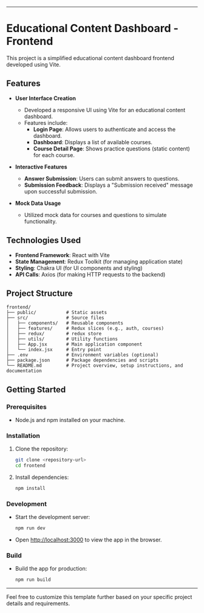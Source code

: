 
---

# Educational Content Dashboard - Frontend

This project is a simplified educational content dashboard frontend developed using Vite.

## Features

- **User Interface Creation**
  - Developed a responsive UI using Vite for an educational content dashboard.
  - Features include:
    - **Login Page**: Allows users to authenticate and access the dashboard.
    - **Dashboard**: Displays a list of available courses.
    - **Course Detail Page**: Shows practice questions (static content) for each course.
  
- **Interactive Features**
  - **Answer Submission**: Users can submit answers to questions.
  - **Submission Feedback**: Displays a "Submission received" message upon successful submission.
  
- **Mock Data Usage**
  - Utilized mock data for courses and questions to simulate functionality.

## Technologies Used

- **Frontend Framework**: React with Vite
- **State Management**: Redux Toolkit (for managing application state)
- **Styling**: Chakra UI (for UI components and styling)
- **API Calls**: Axios (for making HTTP requests to the backend)

## Project Structure

```
frontend/
├── public/           # Static assets
├── src/              # Source files
│   ├── components/   # Reusable components
│   ├── features/     # Redux slices (e.g., auth, courses)
│   ├── redux/        # redux store
│   ├── utils/        # Utility functions
│   ├── App.jsx       # Main application component
│   └── index.jsx     # Entry point
├── .env              # Environment variables (optional)
├── package.json      # Package dependencies and scripts
└── README.md         # Project overview, setup instructions, and documentation
```

## Getting Started

### Prerequisites

- Node.js and npm installed on your machine.

### Installation

1. Clone the repository:

   ```bash
   git clone <repository-url>
   cd frontend
   ```

2. Install dependencies:

   ```bash
   npm install
   ```

### Development

- Start the development server:

  ```bash
  npm run dev
  ```

- Open [http://localhost:3000](http://localhost:3000) to view the app in the browser.

### Build

- Build the app for production:

  ```bash
  npm run build
  ```

---

Feel free to customize this template further based on your specific project details and requirements.